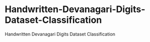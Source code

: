 # Handwritten-Devanagari-Digits-Dataset-Classification
Handwritten Devanagari Digits Dataset Classification
